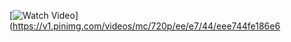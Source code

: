[![Watch Video](https://v1.pinimg.com/videos/mc/720p/ee/e7/44/eee744fe186e6d8a381cc00c7c502abe.jpg)](https://v1.pinimg.com/videos/mc/720p/ee/e7/44/eee744fe186e6


<!--
**ripkwstas/ripkwstas** is a ✨ _special_ ✨ repository because its `README.md` (this file) appears on your GitHub profile.

Here are some ideas to get you started:

- 🔭 I’m currently working on ...
- 🌱 I’m currently learning ...
- 👯 I’m looking to collaborate on ...
- 🤔 I’m looking for help with ...
- 💬 Ask me about ...
- 📫 How to reach me: ...
- 😄 Pronouns: ...
- ⚡ Fun fact: ...
-->

